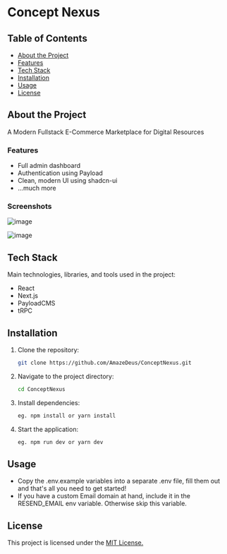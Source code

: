 # Concept Nexus

## Table of Contents
- [About the Project](#about-the-project)
- [Features](#features)
- [Tech Stack](#tech-stack)
- [Installation](#installation)
- [Usage](#usage)
- [License](#license)
  
## About the Project
A Modern Fullstack E-Commerce Marketplace for Digital Resources

### Features
- Full admin dashboard
- Authentication using Payload
- Clean, modern UI using shadcn-ui
- ...much more

### Screenshots
![image](https://github.com/AmazeDeus/ConceptNexus/assets/82109249/7a1c291b-32b1-4f4f-aab7-fbdd053f07eb)

![image](https://github.com/AmazeDeus/ConceptNexus/assets/82109249/61bef922-97d7-4065-bcf9-5c409547592d)

## Tech Stack
Main technologies, libraries, and tools used in the project:
- React
- Next.js
- PayloadCMS
- tRPC

## Installation
1. Clone the repository:
   ```bash
   git clone https://github.com/AmazeDeus/ConceptNexus.git
2. Navigate to the project directory:
   ```bash
   cd ConceptNexus
3. Install dependencies:
   ```bash
   eg. npm install or yarn install
4. Start the application:
   ```bash
   eg. npm run dev or yarn dev

## Usage
- Copy the .env.example variables into a separate .env file, fill them out and that's all you need to get started!
- If you have a custom Email domain at hand, include it in the RESEND_EMAIL env variable. Otherwise skip this variable.

## License
This project is licensed under the [MIT License.](https://choosealicense.com/licenses/mit/)
